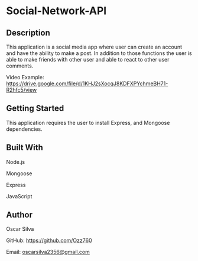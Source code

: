 # Social-Network-API

## Description 
This application is a social media app where user can create an account and have the ability to make a post. In addition to those functions the user is able to make friends with other user and able to react to other user comments. 

Video Example: https://drive.google.com/file/d/1KHJ2sXocqJ8KDFXPYchmeBH71-R2hfc5/view

## Getting Started 
This application requires the user to install Express, and Mongoose dependencies. 

## Built With
Node.js 

Mongoose 

Express

JavaScript

## Author 
Oscar Silva 

GitHub: https://github.com/Ozz760

Email: oscarsilva2356@gmail.com






